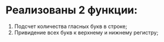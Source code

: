 # Реализованы 2 функции:
1. Подсчет количества гласных букв в строке;
2. Привидение всех букв к верхнему и нижнему регистру;
